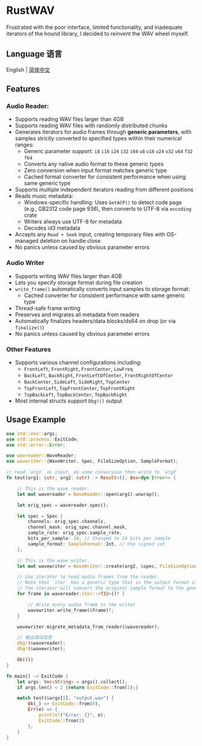 # RustWAV

Frustrated with the poor interface, limited functionality, and inadequate iterators of the hound library, I decided to reinvent the WAV wheel myself.

## Language 语言

English | [简体中文](Readme-CN.md)

## Features

### Audio Reader:
* Supports reading WAV files larger than 4GB
* Supports reading WAV files with randomly distributed chunks
* Generates iterators for audio frames through **generic parameters**, with samples strictly converted to specified types within their numerical ranges:
  * Generic parameter support: `i8` `i16` `i24` `i32` `i64` `u8` `u16` `u24` `u32` `u64` `f32` `f64`
  * Converts any native audio format to these generic types
  * Zero conversion when input format matches generic type
  * Cached format converter for consistent performance when using same generic type
* Supports multiple independent iterators reading from different positions
* Reads music metadata:
  * Windows-specific handling: Uses `GetACP()` to detect code page (e.g., GB2312 code page 936), then converts to UTF-8 via `encoding` crate
  * Writers always use UTF-8 for metadata
  * Decodes id3 metadata
* Accepts any `Read + Seek` input, creating temporary files with OS-managed deletion on handle close
* No panics unless caused by obvious parameter errors

### Audio Writer
* Supports writing WAV files larger than 4GB
* Lets you specify storage format during file creation
* `write_frame()` automatically converts input samples to storage format:
  * Cached converter for consistent performance with same generic type
* Thread-safe frame writing
* Preserves and migrates all metadata from readers
* Automatically finalizes headers/data blocks/ds64 on drop (or via `finalize()`)
* No panics unless caused by obvious parameter errors

### Other Features
* Supports various channel configurations including:
  * `FrontLeft`, `FrontRight`, `FrontCenter`, `LowFreq`
  * `BackLeft`, `BackRight`, `FrontLeftOfCenter`, `FrontRightOfCenter`
  * `BackCenter`, `SideLeft`, `SideRight`, `TopCenter`
  * `TopFrontLeft`, `TopFrontCenter`, `TopFrontRight`
  * `TopBackLeft`, `TopBackCenter`, `TopBackRight`
* Most internal structs support `Dbg!()` output

## Usage Example
```rust
use std::env::args;
use std::process::ExitCode;
use std::error::Error;

use wavreader::WaveReader;
use wavwriter::{WaveWriter, Spec, FileSizeOption, SampleFormat};

// read `arg1` as input, do some conversion then write to `arg2`
fn test(arg1: &str, arg2: &str) -> Result<(), Box<dyn Error>> {

    // This is the wave reader.
    let mut wavereader = WaveReader::open(arg1).unwrap();

    let orig_spec = wavereader.spec();

    let spec = Spec {
        channels: orig_spec.channels,
        channel_mask: orig_spec.channel_mask,
        sample_rate: orig_spec.sample_rate,
        bits_per_sample: 24, // Changed to 24 bits per sample
        sample_format: SampleFormat::Int, // Use signed int
    };

    // This is the wave writer.
    let mut wavewriter = WaveWriter::create(arg2, &spec, FileSizeOption::ForceUse4GBFormat).unwrap();

    // Use iterator to read audio frames from the reader.
    // Note that `iter` has a generic type that is the output format of the iterator.
    // The iterator will convert the original sample format to the generic type.
    for frame in wavereader.iter::<f32>()? {

        // Write every audio frame to the writer
        wavewriter.write_frame(&frame)?;
    }

    wavewriter.migrate_metadata_from_reader(&wavereader);

    // 输出调试信息
    dbg!(&wavereader);
    dbg!(&wavewriter);

    Ok(())
}

fn main() -> ExitCode {
    let args: Vec<String> = args().collect();
    if args.len() < 2 {return ExitCode::from(1);}

    match test(&args[1], "output.wav") {
        Ok(_) => ExitCode::from(0),
        Err(e) => {
            println!("Error: {}", e);
            ExitCode::from(2)
        },
    }
}
```
